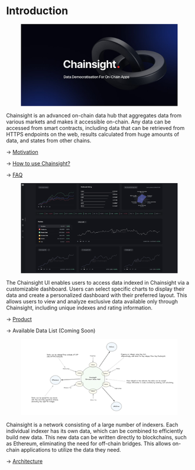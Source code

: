 # Introduction

<figure><img src=".gitbook/assets/zqZJbIhX.jpeg" alt=""><figcaption></figcaption></figure>

Chainsight is an advanced on-chain data hub that aggregates data from various markets and makes it accessible on-chain. Any data can be accessed from smart contracts, including data that can be retrieved from HTTPS endpoints on the web, results calculated from huge amounts of data, and states from other chains.

→ [Motivation](chainsight-overview/motivation.md)

→ [How to use Chainsight?](https://app.gitbook.com/o/tWKF1BS3PbvW5VBUezX7/s/TVspkMrYiJzUvsCmQwk0/\~/changes/77/chainsight-overview/how-to-use-chainsight)

→ [FAQ](chainsight-overview/faq.md)



<figure><img src=".gitbook/assets/docs2.png" alt=""><figcaption></figcaption></figure>

The Chainsight UI enables users to access data indexed in Chainsight via a customizable dashboard. Users can select specific charts to display their data and create a personalized dashboard with their preferred layout. This allows users to view and analyze exclusive data available only through Chainsight, including unique indexes and rating information.

\-> [Product](https://app.chainsight.network/)

\-> Available Data List (Coming Soon)



<figure><img src=".gitbook/assets/docs3.png" alt=""><figcaption></figcaption></figure>

Chainsight is a network consisting of a large number of indexers. Each individual indexer has its own data, which can be combined to efficiently build new data. This new data can be written directly to blockchains, such as Ethereum, eliminating the need for off-chain bridges. This allows on-chain applications to utilize the data they need.

\-> [Architecture](chainsight-architecture/system-outline.md)
